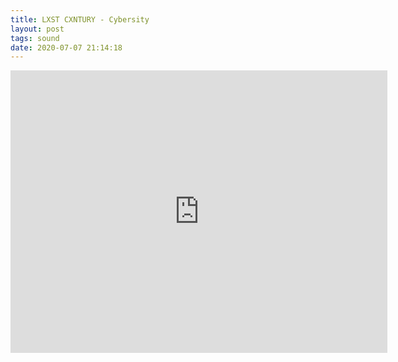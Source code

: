 ```yaml
---
title: LXST CXNTURY - Cybersity
layout: post
tags: sound
date: 2020-07-07 21:14:18
---
```

<iframe width="603" height="452" src="https://www.youtube.com/embed/bROnCW_jqbQ" frameborder="0" allowfullscreen="true"></iframe>
